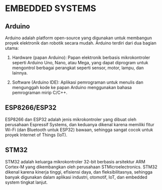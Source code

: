 # EMBEDDED SYSTEMS 

## Arduino

Arduino adalah platform open-source yang digunakan untuk membangun proyek elektronik dan robotik secara mudah. Arduino terdiri dari dua bagian utama:

1. Hardware (papan Arduino): Papan elektronik berbasis mikrokontroler seperti Arduino Uno, Nano, atau Mega, yang dapat diprogram untuk mengontrol berbagai perangkat seperti sensor, motor, lampu, dan lainnya.


2. Software (Arduino IDE): Aplikasi pemrograman untuk menulis dan mengunggah kode ke papan Arduino menggunakan bahasa pemrograman mirip C/C++.

## ESP8266/ESP32

ESP8266 dan ESP32 adalah jenis mikrokontroler yang dibuat oleh perusahaan Espressif Systems, dan keduanya dikenal karena memiliki fitur Wi-Fi (dan Bluetooth untuk ESP32) bawaan, sehingga sangat cocok untuk proyek Internet of Things (IoT).

## STM32

STM32 adalah keluarga mikrokontroler 32-bit berbasis arsitektur ARM Cortex-M yang dikembangkan oleh perusahaan STMicroelectronics. STM32 dikenal karena kinerja tinggi, efisiensi daya, dan fleksibilitasnya, sehingga banyak digunakan dalam aplikasi industri, otomotif, IoT, dan embedded system tingkat lanjut.
